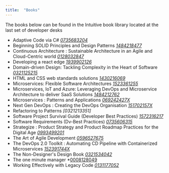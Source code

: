 ```yaml
---
title:  "Books"
---
```

The books below can be found in the Intuitive book library located at the last set of developer desks

- Adaptive Code via C# *[0735683204]*
- Beginning SOLID Principles and Design Patterns *[1484218477]*
- Continuous Architecture : Sustainable Architecture in an Agile and Cloud-Centric world *[0128032847]*
- Developing a react edge *[1939902126]*
- Domain-driven Design: Tackling Complexity in the Heart of Software *[0321125215]*
- HTML and CSS web standards solutions *[1430216069]*
- Microservices: Flexible Software Architectures *[1523361255]*
- Microservices, IoT and Azure: Leveraging DevOps and Microservice Architecture to deliver SaaS Solutions *[1484212762]*
- Microservices : Patterns and Applications *[069242427X]*
- Next Gen DevOps : Creating the DevOps Organisation *[151702157X]*
- Refactoring to Patterns *[0321213351]*
- Software Project Survival Guide (Developer Best Practices) *[1572316217]*
- Software Requirements (Dv-Best Practices) *[0735606315]*
- Strategize : Product Strategy and Product Roadmap Practices for the Digital Age *[0993499201]*
- The Art of Agile Development *[0596527675]*
- The DevOps 2.0 Toolkit : Automating CD Pipeline with Containerized Microservices *[152391744X]*
- The Non-Designer's Design Book *[0321534042]*
- The one minute manager *[0008128049]
- Working Effectively with Legacy Code *[0131177052]*

[0735683204]: https://www.amazon.co.uk/Adaptive-Code-via-Interface-Principles/dp/0735683204/ref=sr_1_1?ie=UTF8&qid=1464279150&sr=8-1&keywords=adaptive+code+via+c%23
[0131177052]: https://www.amazon.co.uk/Working-Effectively-Legacy-Michael-Feathers/dp/0131177052/ref=sr_1_1?ie=UTF8&qid=1464017387&sr=8-1&keywords=Working+Effectively+with+Legacy+Code
[1939902126]: https://www.amazon.co.uk/Developing-React-Edge-JavaScript-Interfaces/dp/1939902126/ref=sr_1_1?ie=UTF8&qid=1464017453&sr=8-1&keywords=Developing+a+react+edge
[0008128049]: https://www.amazon.co.uk/New-One-Minute-Manager/dp/0008128049/ref=sr_1_1?ie=UTF8&qid=1464017490&sr=8-1&keywords=The+one+minute+manager
[1430216069]: https://www.amazon.co.uk/HTML-CSS-Standards-Solutions-Standardistas/dp/1430216069/ref=sr_1_1?ie=UTF8&qid=1464017527&sr=8-1&keywords=HTML+and+CSS+web+standards+solutions
[0735606315]: http://www.amazon.com/gp/product/0735606315/ref=olp_product_details?ie=UTF8&me=
[1572316217]: https://www.amazon.co.uk/Software-Project-Survival-Developer-Practices/dp/1572316217/ref=sr_1_1?ie=UTF8&qid=1464017757&sr=8-1&keywords=Software+Project+Survival+Guide
[0321534042]: https://www.amazon.co.uk/Non-Designers-Design-Book-Robin-Williams/dp/0321534042/ref=sr_1_1?ie=UTF8&qid=1464017815&sr=8-1&keywords=0321534042
[0321125215]: https://www.amazon.co.uk/Domain-driven-Design-Tackling-Complexity-Software/dp/0321125215/ref=sr_1_1?ie=UTF8&qid=1464019257&sr=8-1&keywords=domain+driven+design
[1484218477]: https://www.amazon.co.uk/Beginning-Principles-Patterns-ASP-NET-Developers/dp/1484218477/ref=sr_1_1?ie=UTF8&qid=1464279209&sr=8-1&keywords=Beginning+SOLID+Principles+and+Design+Patterns
[0596527675]: https://www.amazon.co.uk/Beginning-Principles-Patterns-ASP-NET-Developers/dp/1484218477/ref=sr_1_1?ie=UTF8&qid=1464279209&sr=8-1&keywords=Beginning+SOLID+Principles+and+Design+Patterns
[1523361255]: https://www.amazon.co.uk/Microservices-Flexible-Architectures-Eberhard-Wolff/dp/1523361255/ref=sr_1_fkmr0_1?ie=UTF8&qid=1464279333&sr=8-1-fkmr0&keywords=Microservices+%3A+flexible+Software+Architects
[1484212762]: https://www.amazon.co.uk/Microservices-IoT-Azure-Microservice-Architecture/dp/1484212762/ref=sr_1_1?ie=UTF8&qid=1464279389&sr=8-1&keywords=Microservices%2C+IoT+and+Azure+%3A+Leveraging+DevOps+and+Microservice+Architecture
[069242427X]: https://www.amazon.co.uk/Microservices-Applications-Designing-fine-grained/dp/069242427X/ref=sr_1_1?ie=UTF8&qid=1464279440&sr=8-1&keywords=Microservices+%3A+Patterns+and+Applications
[0993499201]: https://www.amazon.co.uk/Strategize-Product-Strategy-Roadmap-Practices/dp/0993499201/ref=sr_1_1?ie=UTF8&qid=1464279485&sr=8-1&keywords=Strategize+%3A+Product+Strategy+and+Product+Roadmap+Practices+for+the+Digital+Age
[0993499201]: https://www.amazon.co.uk/Refactoring-Patterns-Addison-Wesley-Signature-Kerievsky/dp/0321213351/ref=sr_1_1?ie=UTF8&qid=1464279520&sr=8-1&keywords=Refactoring+to+Patterns
[152391744X]: https://www.amazon.co.uk/DevOps-2-0-Toolkit-Containerized-Microservices/dp/152391744X/ref=sr_1_fkmr0_1?ie=UTF8&qid=1464009280&sr=8-1-fkmr0&keywords=The+DevOps+2.0+Toolkit+%3A+Automating+CD+Pipeline+with+Containerized+Microservices
[151702157X]: https://www.amazon.co.uk/Next-Gen-DevOps-Creating-Organisation/dp/151702157X/ref=sr_1_1?ie=UTF8&qid=1464009303&sr=8-1&keywords=Next+Gen+DevOps+%3A+Creating+the+DevOps+Organisation
[0128032847]: https://www.amazon.co.uk/Continuous-Architecture-Sustainable-Agile-Cloud-Centric-y/dp/0128032847/ref=sr_1_1?ie=UTF8&qid=1464009328&sr=8-1&keywords=Continuous+Architecture+%3A+Sustainable+Architecture+in+an+Agile+and+Cloud-Centric+world
